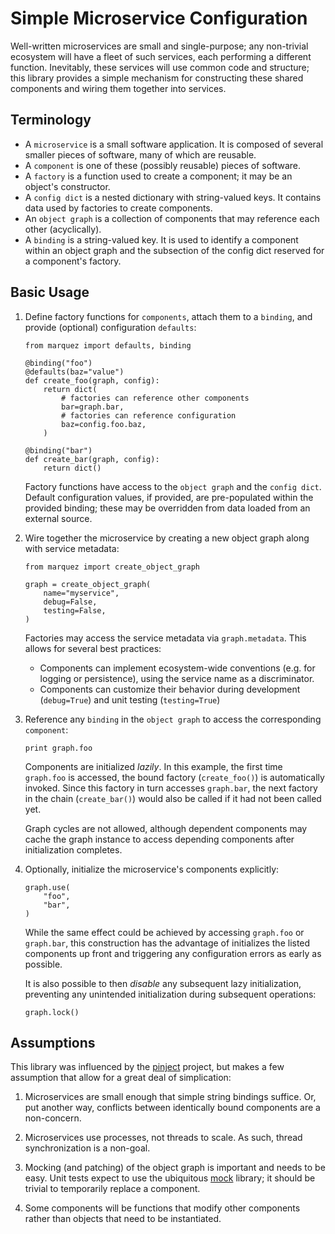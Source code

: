 # Simple Microservice Configuration

Well-written microservices are small and single-purpose; any non-trivial ecosystem will have
a fleet of such services, each performing a different function. Inevitably, these services
will use common code and structure; this library provides a simple mechanism for constructing
these shared components and wiring them together into services.


## Terminology

 -  A `microservice` is a small software application. It is composed of several smaller pieces
    of software, many of which are reusable.
 -  A `component` is one of these (possibly reusable) pieces of software.
 -  A `factory` is a function used to create a component; it may be an object's constructor.
 -  A `config dict` is a nested dictionary with string-valued keys. It contains data used
    by factories to create components.
 -  An `object graph` is a collection of components that may reference each other (acyclically).
 -  A `binding` is a string-valued key. It is used to identify a component within an object graph
    and the subsection of the config dict reserved for a component's factory.


## Basic Usage

 1. Define factory functions for `components`, attach them to a `binding`, and provide
    (optional) configuration `defaults`:

        from marquez import defaults, binding

        @binding("foo")
        @defaults(baz="value")
        def create_foo(graph, config):
            return dict(
                # factories can reference other components
                bar=graph.bar,
                # factories can reference configuration
                baz=config.foo.baz,
            )

        @binding("bar")
        def create_bar(graph, config):
            return dict()

    Factory functions have access to the `object graph` and the `config dict`. Default configuration
    values, if provided, are pre-populated within the provided binding; these may be overridden from
    data loaded from an external source.

 2. Wire together the microservice by creating a new object graph along with service metadata:

        from marquez import create_object_graph

        graph = create_object_graph(
            name="myservice",
            debug=False,
            testing=False,
        )

    Factories may access the service metadata via `graph.metadata`. This allows for several
    best practices:

     -  Components can implement ecosystem-wide conventions (e.g. for logging or persistence),
        using the service name as a discriminator.
     -  Components can customize their behavior during development (`debug=True`) and unit
        testing (`testing=True`)

 3. Reference any `binding` in the `object graph` to access the corresponding `component`:

        print graph.foo

    Components are initialized *lazily*. In this example, the first time `graph.foo` is accessed,
    the bound factory (`create_foo()`) is automatically invoked. Since this factory in turn
    accesses `graph.bar`, the next factory in the chain (`create_bar()`) would also be called
    if it had not been called yet.

    Graph cycles are not allowed, although dependent components may cache the graph instance
    to access depending components after initialization completes.

 4. Optionally, initialize the microservice's components explicitly:

        graph.use(
            "foo",
            "bar",
        )

    While the same effect could be achieved by accessing `graph.foo` or `graph.bar`, this
    construction has the advantage of initializes the listed components up front and triggering
    any configuration errors as early as possible.

    It is also possible to then *disable* any subsequent lazy initialization, preventing any
    unintended initialization during subsequent operations:

        graph.lock()


## Assumptions

This library was influenced by the [pinject](https://github.com/google/pinject) project, but
makes a few assumption that allow for a great deal of simplication:

 1. Microservices are small enough that simple string bindings suffice. Or, put another way,
    conflicts between identically bound components are a non-concern.

 2. Microservices use processes, not threads to scale. As such, thread synchronization is
    a non-goal.

 3. Mocking (and patching) of the object graph is important and needs to be easy. Unit tests
    expect to use the ubiquitous [mock](https://github.com/testing-cabal/mock) library; it
    should be trivial to temporarily replace a component.

 4. Some components will be functions that modify other components rather than objects
    that need to be instantiated.
